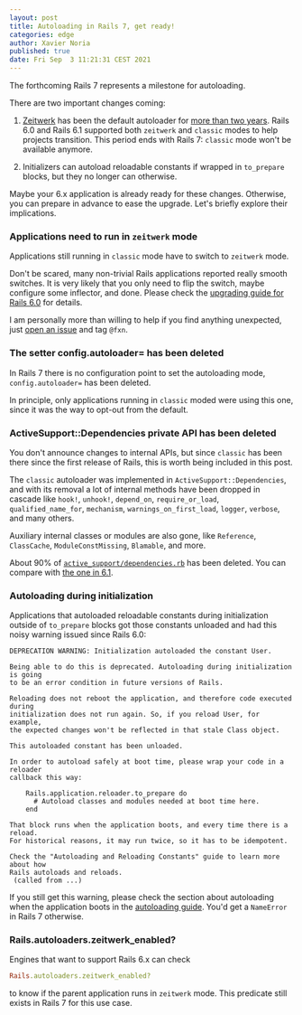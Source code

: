 ```yaml
---
layout: post
title: Autoloading in Rails 7, get ready!
categories: edge
author: Xavier Noria
published: true
date: Fri Sep  3 11:21:31 CEST 2021
---
```


The forthcoming Rails 7 represents a milestone for autoloading.

There are two important changes coming:

1. [Zeitwerk](https://github.com/fxn/zeitwerk) has been the default autoloader for [more than two years](https://weblog.rubyonrails.org/2019/8/15/Rails-6-0-final-release/). Rails 6.0 and Rails 6.1 supported both `zeitwerk` and `classic` modes to help projects transition. This period ends with Rails 7: `classic` mode won't be available anymore.

2. Initializers can autoload reloadable constants if wrapped in `to_prepare` blocks, but they no longer can otherwise.

Maybe your 6.x application is already ready for these changes. Otherwise, you can prepare in advance to ease the upgrade. Let's briefly explore their implications.

### Applications need to run in `zeitwerk` mode

Applications still running in `classic` mode have to switch to `zeitwerk` mode.

Don't be scared, many non-trivial Rails applications reported really smooth switches. It is very likely that you only need to flip the switch, maybe configure some inflector, and done. Please check the [upgrading guide for Rails 6.0](https://guides.rubyonrails.org/upgrading_ruby_on_rails.html#autoloading) for details.

I am personally more than willing to help if you find anything unexpected, just [open an issue](https://github.com/rails/rails/issues/new) and tag `@fxn`.

### The setter config.autoloader= has been deleted

In Rails 7 there is no configuration point to set the autoloading mode, `config.autoloader=` has been deleted.

In principle, only applications running in `classic` moded were using this one, since it was the way to opt-out from the default.

### ActiveSupport::Dependencies private API has been deleted

You don't announce changes to internal APIs, but since `classic` has been there since the first release of Rails, this is worth being included in this post.

The `classic` autoloader was implemented in `ActiveSupport::Dependencies`, and with its removal a lot of internal methods have been dropped in cascade like `hook!`, `unhook!`, `depend_on`, `require_or_load`, `qualified_name_for`, `mechanism`, `warnings_on_first_load`, `logger`, `verbose`, and many others.

Auxiliary internal classes or modules are also gone, like `Reference`, `ClassCache`, `ModuleConstMissing`, `Blamable`, and more.

About 90% of [`active_support/dependencies.rb`](https://github.com/rails/rails/blob/a44fbb5dcacd3281116f7d9881a25e8f08f729a4/activesupport/lib/active_support/dependencies.rb) has been deleted. You can compare with [the one in 6.1](https://github.com/rails/rails/blob/6-1-stable/activesupport/lib/active_support/dependencies.rb).

### Autoloading during initialization

Applications that autoloaded reloadable constants during initialization outside of `to_prepare` blocks got those constants unloaded and had this noisy warning issued since Rails 6.0:

```
DEPRECATION WARNING: Initialization autoloaded the constant User.

Being able to do this is deprecated. Autoloading during initialization is going
to be an error condition in future versions of Rails.

Reloading does not reboot the application, and therefore code executed during
initialization does not run again. So, if you reload User, for example,
the expected changes won't be reflected in that stale Class object.

This autoloaded constant has been unloaded.

In order to autoload safely at boot time, please wrap your code in a reloader
callback this way:

    Rails.application.reloader.to_prepare do
      # Autoload classes and modules needed at boot time here.
    end

That block runs when the application boots, and every time there is a reload.
For historical reasons, it may run twice, so it has to be idempotent.

Check the "Autoloading and Reloading Constants" guide to learn more about how
Rails autoloads and reloads.
 (called from ...)
 ```

If you still get this warning, please check the section about autoloading when the application boots in the [autoloading guide](https://guides.rubyonrails.org/v7.0/autoloading_and_reloading_constants.html#autoloading-when-the-application-boots). You'd get a `NameError` in Rails 7 otherwise.

### Rails.autoloaders.zeitwerk_enabled?

Engines that want to support Rails 6.x can check

```ruby
Rails.autoloaders.zeitwerk_enabled?
```

to know if the parent application runs in `zeitwerk` mode. This predicate still exists in Rails 7 for this use case.
